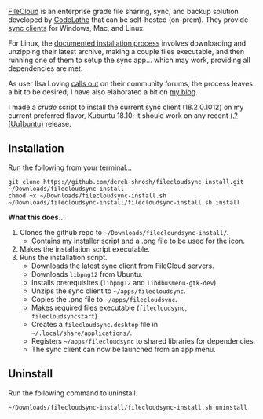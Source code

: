 [FileCloud][filecloud-site] is an enterprise grade file sharing, sync, and backup solution developed by [CodeLathe][codelathe-github] that can be self-hosted (on-prem). They provide [sync clients][filecloud-dlpage] for Windows, Mac, and Linux.

For Linux, the [documented installation process][fc-install-linux] involves downloading and unzipping their latest archive, making a couple files executable, and then running one of them to setup the sync app... which may work, providing all dependencies are met.

As user Ilsa Loving [calls out][fc-comm-link] on their community forums, the process leaves a bit to be desired; I have also elaborated a bit on [my blog][blog-link].

I made a *crude* script to install the current sync client (18.2.0.1012) on my current preferred flavor, Kubuntu 18.10; it should work on any recent [(.?[Uu]buntu)][regex-nonsense] release.

## Installation

Run the following from your terminal...

```
git clone https://github.com/derek-shnosh/filecloudsync-install.git ~/Downloads/filecloudsync-install
chmod +x ~/Downloads/filecloudsync-install.sh
~/Downloads/filecloudsync-install/filecloudsync-install.sh install
```

**What this does...**

1. Clones the github repo to `~/Downloads/filecloundsync-install/`.
   - Contains my installer script and a .png file to be used for the icon.
2. Makes the installation script executable.
3. Runs the installation script.
   - Downloads the latest sync client from FileCloud servers.
   - Downloads `libpng12` from Ubuntu.
   - Installs prerequisites (`libpng12` and `libdbusmenu-gtk-dev`).
   - Unzips the sync client to `~/apps/filecloudsync`.
   - Copies the .png file to `~/apps/filecloudsync`.
   - Makes required files executable (`filecloudsync`, `filecloudsyncstart`).
   - Creates a `filecloudsync.desktop` file in `~/.local/share/applications/`.
   - Registers `~/apps/filecloudsync` to shared libraries for dependencies.
   - The sync client can now be launched from an app menu.

## Uninstall

Run the following command to uninstall.

```
~/Downloads/filecloudsync-install/filecloudsync-install.sh uninstall
```




[filecloud-site]: https://www.getfilecloud.com/
[codelathe-github]: https://github.com/codelathe
[filecloud-dlpage]: https://www.getfilecloud.com/additional-downloads/
[fc-install-linux]: https://www.getfilecloud.com/supportdocs/display/cloud/Install+Sync+on+Linux
[fc-comm-link]: https://community.getfilecloud.com/topic/linux-sync-client-hopelessly-inadequate
[blog-link]: https://shnosh.io/linux-filecloudsync-install
[regex-nonsense]: https://regex101.com/r/o4CJvI/1